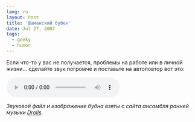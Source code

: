 ```yaml
---
lang: ru
layout: Post
title: 'Шаманский бубен'
date: Jul 27, 2007
tags:
  - geeky
  - humor
---
```


Если что-то у вас не получается, проблемы на работе или в личной жизни… сделайте звук погромче и поставьте на автоповтор вот это:

<p><audio controls="" loop=""><source src="http://wow.sapegin.me/3O2w1t3F2I07/tambourine.mp3"><source src="http://wow.sapegin.me/2P0m1V0W0z2a/tambourine.ogg"><a href="http://wow.sapegin.me/3O2w1t3F2I07/tambourine.mp3">Скачать файл</a> (MP3, 150 КБ).</audio></p>

*Звуковой файл и изображение бубна взяты с сайта ансамбля ранней музыки [Drolls](http://drolls.onego.ru/ru/instrum.php#s4p2).*
